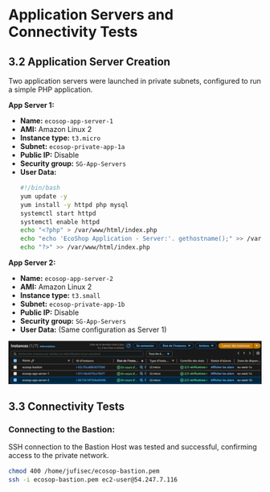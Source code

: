 # Application Servers and Connectivity Tests

## 3.2 Application Server Creation

Two application servers were launched in private subnets, configured to run a simple PHP application.

**App Server 1:**
* **Name:** `ecosop-app-server-1`
* **AMI:** Amazon Linux 2
* **Instance type:** `t3.micro`
* **Subnet:** `ecosop-private-app-1a`
* **Public IP:** Disable
* **Security group:** `SG-App-Servers`
* **User Data:**
    ```bash
    #!/bin/bash
    yum update -y
    yum install -y httpd php mysql
    systemctl start httpd
    systemctl enable httpd
    echo "<?php" > /var/www/html/index.php
    echo "echo 'EcoShop Application - Server:'. gethostname();" >> /var/www/html/index.php
    echo "?>" >> /var/www/html/index.php
    ```

**App Server 2:**
* **Name:** `ecosop-app-server-2`
* **AMI:** Amazon Linux 2
* **Instance type:** `t3.small`
* **Subnet:** `ecosop-private-app-1b`
* **Public IP:** Disable
* **Security group:** `SG-App-Servers`
* **User Data:** (Same configuration as Server 1)

![Application Server Instances Running](../images/instances-running.png)

## 3.3 Connectivity Tests

### Connecting to the Bastion:

SSH connection to the Bastion Host was tested and successful, confirming access to the private network.

```bash
chmod 400 /home/jufisec/ecosop-bastion.pem
ssh -i ecosop-bastion.pem ec2-user@54.247.7.116
